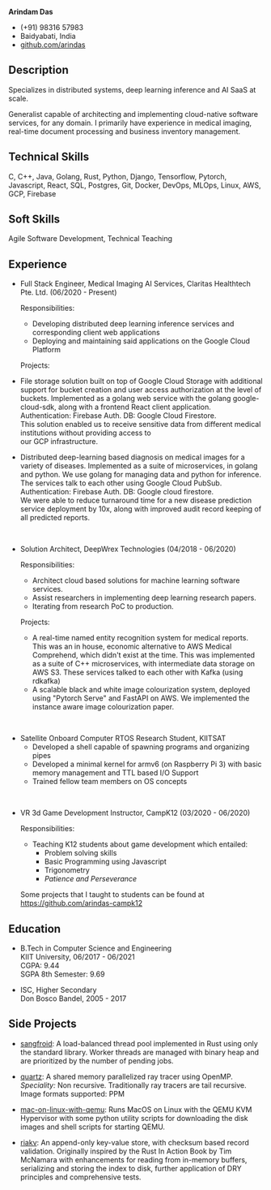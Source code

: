 **Arindam Das**
- (+91) 98316 57983
- Baidyabati, India
- [github.com/arindas](https://github.com/arindas)

## Description
Specializes in distributed systems, deep learning inference and AI SaaS at scale.

Generalist capable of architecting and implementing cloud-native software services, for any domain. I primarily have 
experience in medical imaging, real-time document processing and business inventory management.

## Technical Skills
C, C++, Java, Golang, Rust, Python, Django, Tensorflow, Pytorch, Javascript, React, SQL, Postgres, Git, Docker, DevOps, MLOps, Linux, AWS, GCP, Firebase

## Soft Skills
Agile Software Development, Technical Teaching

## Experience
- Full Stack Engineer, Medical Imaging AI Services, Claritas Healthtech Pte. Ltd. (06/2020 - Present)
  
  Responsibilities:
  - Developing distributed deep learning inference services and corresponding client web applications 
  - Deploying and maintaining said applications on the Google Cloud Platform
  
  Projects:
 - File storage solution built on top of Google Cloud Storage with additional support for bucket creation and user 
  access authorization at the level of buckets. Implemented as a golang web service with the golang google-cloud-sdk,
  along with a frontend React client application.<br>
  Authentication: Firebase Auth. DB: Google Cloud Firestore.<br>
  This solution enabled us to receive sensitive data from different medical institutions without providing access to  
  our GCP infrastructure. 
  - Distributed deep-learning based diagnosis on medical images for a variety of diseases. Implemented as a suite of 
  microservices, in golang and python. We use golang for managing data and python for inference. The services talk 
  to each other using Google Cloud PubSub.<br>
  Authentication: Firebase Auth. DB: Google cloud firestore.<br>
  We were able to reduce turnaround time for a new disease prediction service deployment by 10x, along
  with improved audit record keeping of all predicted reports.

<br>

- Solution Architect, DeepWrex Technologies (04/2018 - 06/2020)
  
  Responsibilities:
  - Architect cloud based solutions for machine learning software services.
  - Assist researchers in implementing deep learning research papers.
  - Iterating from research PoC to production.
  
  Projects:
  - A real-time named entity recognition system for medical reports. This was an in house, economic alternative to
  AWS Medical Comprehend, which didn't exist at the time. This was implemented as a suite of C++ microservices, with
  intermediate data storage on AWS S3. These services talked to each other with Kafka (using rdkafka)
  - A scalable black and white image colourization system, deployed using "Pytorch Serve" and FastAPI on AWS. We 
  implemented the instance aware image colourization paper.

<br>

- Satellite Onboard Computer RTOS Research Student, KIITSAT
  - Developed a shell capable of spawning programs and organizing pipes
  - Developed a minimal kernel for armv6 (on Raspberry Pi 3) with basic memory management and TTL based I/O Support
  - Trained fellow team members on OS concepts

<br>

- VR 3d Game Development Instructor, CampK12 (03/2020 - 06/2020)
  
  Responsibilities:
  - Teaching K12 students about game development which entailed:
    - Problem solving skills
    - Basic Programming using Javascript
    - Trigonometry
    - _Patience and Perseverance_
  
  Some projects that I taught to students can be found at https://github.com/arindas-campk12

## Education
- B.Tech in Computer Science and Engineering<br> 
  KIIT University, 06/2017 - 06/2021<br>
  CGPA: 9.44<br>
  SGPA 8th Semester: 9.69<br>

- ISC, Higher Secondary<br>
  Don Bosco Bandel, 2005 - 2017<br>


## Side Projects
- [sangfroid](https://github.com/arindas/sangfroid): A load-balanced thread pool implemented in Rust using only the 
  standard library. Worker threads are managed with binary heap and are prioritized by the number of pending jobs.


- [quartz](https://github.com/arindas/quartz): A shared memory parallelized ray tracer using OpenMP.
  _Speciality:_ Non recursive. Traditionally ray tracers are tail recursive. Image formats supported: PPM


- [mac-on-linux-with-qemu](https://github.com/arindas/mac-on-linux-with-qemu): Runs MacOS on Linux with the QEMU
  KVM Hypervisor with some python utility scripts for downloading the disk images and shell scripts for starting QEMU.


- [riakv](https://github.com/arindas/riakv): An append-only key-value store, with checksum based record validation.
  Originally inspired by the Rust In Action Book by Tim McNamara with enhancements for reading from in-memory buffers,
  serializing and storing the index to disk, further application of DRY principles and comprehensive tests.
